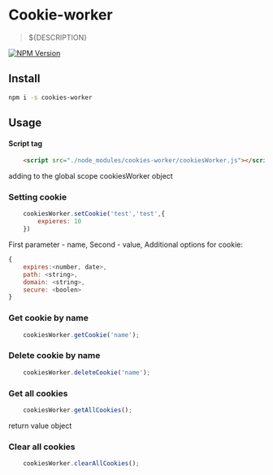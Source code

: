 # Cookie-worker

> ${DESCRIPTION}

[![NPM Version][npm-image]][npm-url]

## Install

```bash
npm i -s cookies-worker
```

## Usage


#### Script tag
```html
    <script src="./node_modules/cookies-worker/cookiesWorker.js"></script>
```
adding to the global scope cookiesWorker object
### Setting cookie
```js
    cookiesWorker.setCookie('test','test',{
        expieres: 10
    })
```
First parameter - name,
Second - value,
Additional options for cookie: 
```js 
{
    expires:<number, date>,
    path: <string>,
    domain: <string>,
    secure: <boolen>
}
```
### Get cookie by name
```js
    cookiesWorker.getCookie('name');
```
### Delete cookie by name
```js
    cookiesWorker.deleteCookie('name');
```
### Get all cookies
```js
    cookiesWorker.getAllCookies();
```
return value object
### Clear all cookies
```js
    cookiesWorker.clearAllCookies();
```


[npm-image]: https://img.shields.io/npm/v/live-xxx.svg
[npm-url]: https://npmjs.org/package/live-xxx
[travis-image]: https://img.shields.io/travis/live-js/live-xxx/master.svg
[travis-url]: https://travis-ci.org/live-js/live-xxx
[coveralls-image]: https://img.shields.io/coveralls/live-js/live-xxx/master.svg
[coveralls-url]: https://coveralls.io/r/live-js/live-xxx?branch=master
